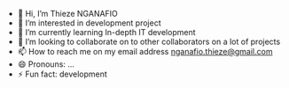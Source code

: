 - 👋 Hi, I’m Thieze NGANAFIO
- 👀 I’m interested in development project
- 🌱 I’m currently learning In-depth IT development
- 💞️ I’m looking to collaborate on to other collaborators on a lot of projects
- 📫 How to reach me on my email address nganafio.thieze@gmail.com
- 😄 Pronouns: ...
- ⚡ Fun fact: development

<!---
Thieze7/Thieze7 is a ✨ special ✨ repository because its `README.md` (this file) appears on your GitHub profile.
You can click the Preview link to take a look at your changes.
--->
